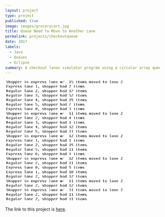 ```yaml
---
layout: project
type: project
published: true
image: images/grocerycart.jpg
title: Queue Need to Move to Another Lane
permalink: projects/checkoutqueue
date: 2017
labels:
  - Java
  - Queues
  - Eclipse
summary: A checkout lanes simulator program using a circular array queue for ICS 211.
---
```


<img src="../images/checkoutlanes.png" width="750">

The link to this project is [here](https://github.com/aprilbala/aprilbala.github.io/tree/master/projects/project-checkoutLanesQueue).
